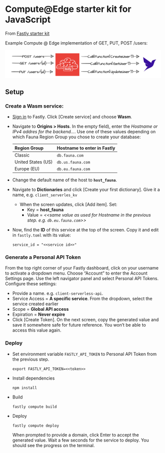 # Compute@Edge starter kit for JavaScript

From [Fastly starter kit](https://github.com/fastly/compute-starter-kit-javascript-default)

Example Compute @ Edge implementation of GET, PUT, POST /users:

![fastly](./images/Fastly.png)

## Setup

### Create a Wasm service:
* [Sign in](https://manage.fastly.com/auth/sign-in) to Fastly. Click [Create service] and choose **Wasm**. 
* Navigate to **Origins > Hosts**. In the empty field), enter the *Hostname or IPv4 addres for the backend...*.
  Use one of these values depending on which Fauna Region Group you chose to create your database:

  | Region Group       | Hostname to enter in Fastly |
  | ------------------ | --------------------------- |
  | Classic            | `db.fauna.com`              |
  | United States (US) | `db.us.fauna.com`           |
  | Europe (EU)        | `db.eu.fauna.com`           |

* Change the default name of the host to **`host_fauna`**.
* Navigate to **Dictionaries** and click [Create your first dictionary]. Give it a name, e.g. `client_serverles_kv`
  * When the screen updates, click [Add item]. Set:
    * Key = **host_fauna**
    * Value = *<<same value as used for Hostname in the previous step. e.g. `db.eu.fauna.com`>>*
* Now, find the **ID** of this service at the top of the screen. Copy it and edit in `fastly.toml` with its value:
  ```
  service_id = "<<service id>>"
  ```

### Generate a Personal API Token
From the top right corner of your Fastly dashboard, click on your username to activate a dropdown menu. 
Choose “Account” to enter the Account Settings page. Use the left navigator panel and select Personal API Tokens. 
Configure these settings:

* Provide a name. e.g. `client-serverless-api`.
* Service Access = **A specific service**. From the dropdown, select the service created earlier
* Scope = **Global API access**
* Expiration = **Never expire**
* Click [Create Token]. On the next screen, copy the generated value and save it somewhere safe for future reference. 
  You won’t be able to access this value again. 

### Deploy
* Set environment variable `FASTLY_API_TOKEN` to Personal API Token from the previous step.
  ```
  export FASTLY_API_TOKEN=<<token>>
  ```

* Install dependencies
  ```
  npm install
  ```

* Build
  ```
  fastly compute build
  ```

* Deploy
  ```
  fastly compute deploy
  ```
  When prompted to provide a domain, click Enter to accept the generated value. Wait a few seconds for the service to deploy. You should see the progress on the terminal.

